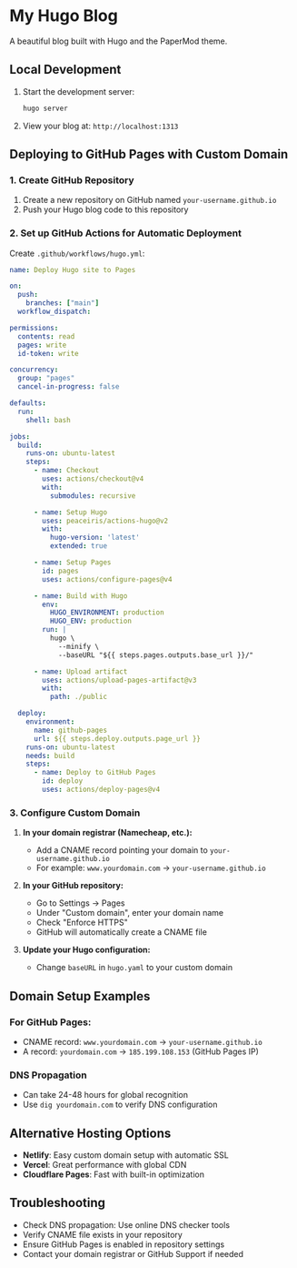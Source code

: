 # My Hugo Blog

A beautiful blog built with Hugo and the PaperMod theme.

## Local Development

1. Start the development server:
   ```bash
   hugo server
   ```

2. View your blog at: `http://localhost:1313`

## Deploying to GitHub Pages with Custom Domain

### 1. Create GitHub Repository
1. Create a new repository on GitHub named `your-username.github.io`
2. Push your Hugo blog code to this repository

### 2. Set up GitHub Actions for Automatic Deployment
Create `.github/workflows/hugo.yml`:

```yaml
name: Deploy Hugo site to Pages

on:
  push:
    branches: ["main"]
  workflow_dispatch:

permissions:
  contents: read
  pages: write
  id-token: write

concurrency:
  group: "pages"
  cancel-in-progress: false

defaults:
  run:
    shell: bash

jobs:
  build:
    runs-on: ubuntu-latest
    steps:
      - name: Checkout
        uses: actions/checkout@v4
        with:
          submodules: recursive

      - name: Setup Hugo
        uses: peaceiris/actions-hugo@v2
        with:
          hugo-version: 'latest'
          extended: true

      - name: Setup Pages
        id: pages
        uses: actions/configure-pages@v4

      - name: Build with Hugo
        env:
          HUGO_ENVIRONMENT: production
          HUGO_ENV: production
        run: |
          hugo \
            --minify \
            --baseURL "${{ steps.pages.outputs.base_url }}/"

      - name: Upload artifact
        uses: actions/upload-pages-artifact@v3
        with:
          path: ./public

  deploy:
    environment:
      name: github-pages
      url: ${{ steps.deploy.outputs.page_url }}
    runs-on: ubuntu-latest
    needs: build
    steps:
      - name: Deploy to GitHub Pages
        id: deploy
        uses: actions/deploy-pages@v4
```

### 3. Configure Custom Domain

1. **In your domain registrar (Namecheap, etc.):**
   - Add a CNAME record pointing your domain to `your-username.github.io`
   - For example: `www.yourdomain.com` → `your-username.github.io`

2. **In your GitHub repository:**
   - Go to Settings → Pages
   - Under "Custom domain", enter your domain name
   - Check "Enforce HTTPS"
   - GitHub will automatically create a CNAME file

3. **Update your Hugo configuration:**
   - Change `baseURL` in `hugo.yaml` to your custom domain

## Domain Setup Examples

### For GitHub Pages:
- CNAME record: `www.yourdomain.com` → `your-username.github.io`
- A record: `yourdomain.com` → `185.199.108.153` (GitHub Pages IP)

### DNS Propagation
- Can take 24-48 hours for global recognition
- Use `dig yourdomain.com` to verify DNS configuration

## Alternative Hosting Options

- **Netlify**: Easy custom domain setup with automatic SSL
- **Vercel**: Great performance with global CDN
- **Cloudflare Pages**: Fast with built-in optimization

## Troubleshooting

- Check DNS propagation: Use online DNS checker tools
- Verify CNAME file exists in your repository
- Ensure GitHub Pages is enabled in repository settings
- Contact your domain registrar or GitHub Support if needed 